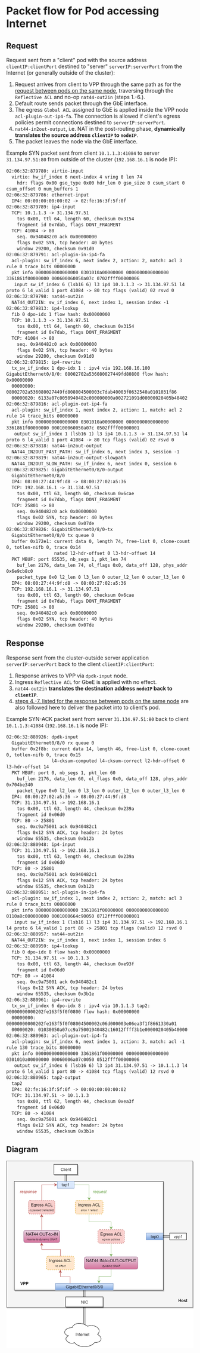 # Packet flow for Pod accessing Internet

## Request

Request sent from a "client" pod with the source address `clientIP:clientPort`
destined to "server" `serverIP:serverPort` from the Internet (or generally
outside of the cluster):

1. Request arrives from client to VPP through the same path as for
   the [request between pods on the same node][pod-to-pod-on-the-same-node],
   traversing through the `Reflective ACL` and no-op `nat44-out2in` (steps 1.-6.).
2. Default route sends packet through the GbE interface.
3. The egress `Global ACL` assigned to GbE is applied inside the VPP node
   `acl-plugin-out-ip4-fa`. The connection is allowed if client's egress policies
   permit connections destined to `serverIP:serverPort`.
4. `nat44-in2out-output`, i.e. NAT in the post-routing phase, **dynamically
   translates the source address `clientIP` to `nodeIP`**. 
5. The packet leaves the node via the GbE interface.

Example SYN packet sent from client `10.1.1.3:41084` to server `31.134.97.51:80`
from outside of the cluster (`192.168.16.1` is node IP):
```
02:06:32:879780: virtio-input
  virtio: hw_if_index 6 next-index 4 vring 0 len 74
    hdr: flags 0x00 gso_type 0x00 hdr_len 0 gso_size 0 csum_start 0 csum_offset 0 num_buffers 1
02:06:32:879786: ethernet-input
  IP4: 00:00:00:00:00:02 -> 02:fe:16:3f:5f:0f
02:06:32:879789: ip4-input
  TCP: 10.1.1.3 -> 31.134.97.51
    tos 0x00, ttl 64, length 60, checksum 0x3154
    fragment id 0x7dab, flags DONT_FRAGMENT
  TCP: 41084 -> 80
    seq. 0x940482c0 ack 0x00000000
    flags 0x02 SYN, tcp header: 40 bytes
    window 29200, checksum 0x91d0
02:06:32:879791: acl-plugin-in-ip4-fa
  acl-plugin: sw_if_index 6, next index 2, action: 2, match: acl 3 rule 0 trace_bits 00000000
  pkt info 0000000000000000 0301010a00000000 0000000000000000 3361861f00000000 000600060050a07c 0702ffff00000006
   input sw_if_index 6 (lsb16 6) l3 ip4 10.1.1.3 -> 31.134.97.51 l4 proto 6 l4_valid 1 port 41084 -> 80 tcp flags (valid) 02 rsvd 0
02:06:32:879798: nat44-out2in
  NAT44_OUT2IN: sw_if_index 6, next index 1, session index -1
02:06:32:879813: ip4-lookup
  fib 0 dpo-idx 1 flow hash: 0x00000000
  TCP: 10.1.1.3 -> 31.134.97.51
    tos 0x00, ttl 64, length 60, checksum 0x3154
    fragment id 0x7dab, flags DONT_FRAGMENT
  TCP: 41084 -> 80
    seq. 0x940482c0 ack 0x00000000
    flags 0x02 SYN, tcp header: 40 bytes
    window 29200, checksum 0x91d0
02:06:32:879815: ip4-rewrite
  tx_sw_if_index 1 dpo-idx 1 : ipv4 via 192.168.16.100 GigabitEthernet0/8/0: 08002702a536080027449fd80800 flow hash: 0x00000000
  00000000: 08002702a536080027449fd808004500003c7dab40003f0632540a0101031f86
  00000020: 6133a07c0050940482c000000000a002721091d00000020405b40402
02:06:32:879816: acl-plugin-out-ip4-fa
  acl-plugin: sw_if_index 1, next index 2, action: 1, match: acl 2 rule 14 trace_bits 00000000
  pkt info 0000000000000000 0301010a00000000 0000000000000000 3361861f00000000 000100060050a07c 0502ffff00000001
   output sw_if_index 1 (lsb16 1) l3 ip4 10.1.1.3 -> 31.134.97.51 l4 proto 6 l4_valid 1 port 41084 -> 80 tcp flags (valid) 02 rsvd 0
02:06:32:879818: nat44-in2out-output
  NAT44_IN2OUT_FAST_PATH: sw_if_index 6, next index 3, session -1
02:06:32:879819: nat44-in2out-output-slowpath
  NAT44_IN2OUT_SLOW_PATH: sw_if_index 6, next index 0, session 6
02:06:32:879825: GigabitEthernet0/8/0-output
  GigabitEthernet0/8/0
  IP4: 08:00:27:44:9f:d8 -> 08:00:27:02:a5:36
  TCP: 192.168.16.1 -> 31.134.97.51
    tos 0x00, ttl 63, length 60, checksum 0x6cae
    fragment id 0x7dab, flags DONT_FRAGMENT
  TCP: 25801 -> 80
    seq. 0x940482c0 ack 0x00000000
    flags 0x02 SYN, tcp header: 40 bytes
    window 29200, checksum 0x07de
02:06:32:879826: GigabitEthernet0/8/0-tx
  GigabitEthernet0/8/0 tx queue 0
  buffer 0x172e1: current data 0, length 74, free-list 0, clone-count 0, totlen-nifb 0, trace 0x14
                  nated l2-hdr-offset 0 l3-hdr-offset 14 
  PKT MBUF: port 65535, nb_segs 1, pkt_len 74
    buf_len 2176, data_len 74, ol_flags 0x0, data_off 128, phys_addr 0x6e9cb8c0
    packet_type 0x0 l2_len 0 l3_len 0 outer_l2_len 0 outer_l3_len 0
  IP4: 08:00:27:44:9f:d8 -> 08:00:27:02:a5:36
  TCP: 192.168.16.1 -> 31.134.97.51
    tos 0x00, ttl 63, length 60, checksum 0x6cae
    fragment id 0x7dab, flags DONT_FRAGMENT
  TCP: 25801 -> 80
    seq. 0x940482c0 ack 0x00000000
    flags 0x02 SYN, tcp header: 40 bytes
    window 29200, checksum 0x07de
```

## Response

Response sent from the cluster-outside server application `serverIP:serverPort`
back to the client `clientIP:clientPort`:

1. Response arrives to VPP via `dpdk-input` node.    
2. Ingress `Reflective ACL` for GbeE is applied with no effect.
3. `nat44-out2in` **translates the destination address `nodeIP` back to
   `clientIP`**.
4. [steps 4.-7. listed for the response between pods on the same node][pod-to-pod-on-the-same-node]
   are also followed here to deliver the packet into to client's pod. 

Example SYN-ACK packet sent from server `31.134.97.51:80` back to client
`10.1.1.3:41084` (`192.168.16.1` is node IP):
```
02:06:32:880926: dpdk-input
  GigabitEthernet0/8/0 rx queue 0
  buffer 0x2f8b: current data 14, length 46, free-list 0, clone-count 0, totlen-nifb 0, trace 0x15
                 l4-cksum-computed l4-cksum-correct l2-hdr-offset 0 l3-hdr-offset 14 
  PKT MBUF: port 0, nb_segs 1, pkt_len 60
    buf_len 2176, data_len 60, ol_flags 0x0, data_off 128, phys_addr 0x704be340
    packet_type 0x0 l2_len 0 l3_len 0 outer_l2_len 0 outer_l3_len 0
  IP4: 08:00:27:02:a5:36 -> 08:00:27:44:9f:d8
  TCP: 31.134.97.51 -> 192.168.16.1
    tos 0x00, ttl 63, length 44, checksum 0x239a
    fragment id 0x06d0
  TCP: 80 -> 25801
    seq. 0xc9a75001 ack 0x940482c1
    flags 0x12 SYN ACK, tcp header: 24 bytes
    window 65535, checksum 0xb12b
02:06:32:880948: ip4-input
  TCP: 31.134.97.51 -> 192.168.16.1
    tos 0x00, ttl 63, length 44, checksum 0x239a
    fragment id 0x06d0
  TCP: 80 -> 25801
    seq. 0xc9a75001 ack 0x940482c1
    flags 0x12 SYN ACK, tcp header: 24 bytes
    window 65535, checksum 0xb12b
02:06:32:880951: acl-plugin-in-ip4-fa
  acl-plugin: sw_if_index 1, next index 2, action: 2, match: acl 3 rule 0 trace_bits 00000000
  pkt info 0000000000000000 3361861f00000000 0000000000000000 0110a8c000000000 0001000664c90050 0712ffff00000001
   input sw_if_index 1 (lsb16 1) l3 ip4 31.134.97.51 -> 192.168.16.1 l4 proto 6 l4_valid 1 port 80 -> 25801 tcp flags (valid) 12 rsvd 0
02:06:32:880957: nat44-out2in
  NAT44_OUT2IN: sw_if_index 1, next index 1, session index 6
02:06:32:880959: ip4-lookup
  fib 0 dpo-idx 8 flow hash: 0x00000000
  TCP: 31.134.97.51 -> 10.1.1.3
    tos 0x00, ttl 63, length 44, checksum 0xe93f
    fragment id 0x06d0
  TCP: 80 -> 41084
    seq. 0xc9a75001 ack 0x940482c1
    flags 0x12 SYN ACK, tcp header: 24 bytes
    window 65535, checksum 0x3b1e
02:06:32:880961: ip4-rewrite
  tx_sw_if_index 6 dpo-idx 8 : ipv4 via 10.1.1.3 tap2: 00000000000202fe163f5f0f0800 flow hash: 0x00000000
  00000000: 00000000000202fe163f5f0f08004500002c06d000003e06ea3f1f8661330a01
  00000020: 01030050a07cc9a75001940482c16012ffff3b1e0000020405b40000
02:06:32:880963: acl-plugin-out-ip4-fa
  acl-plugin: sw_if_index 6, next index 1, action: 3, match: acl -1 rule 130 trace_bits 80000000
  pkt info 0000000000000000 3361861f00000000 0000000000000000 0301010a00000000 00060006a07c0050 0512ffff00000006
   output sw_if_index 6 (lsb16 6) l3 ip4 31.134.97.51 -> 10.1.1.3 l4 proto 6 l4_valid 1 port 80 -> 41084 tcp flags (valid) 12 rsvd 0
02:06:32:880965: tap2-output
  tap2
  IP4: 02:fe:16:3f:5f:0f -> 00:00:00:00:00:02
  TCP: 31.134.97.51 -> 10.1.1.3
    tos 0x00, ttl 62, length 44, checksum 0xea3f
    fragment id 0x06d0
  TCP: 80 -> 41084
    seq. 0xc9a75001 ack 0x940482c1
    flags 0x12 SYN ACK, tcp header: 24 bytes
    window 65535, checksum 0x3b1e
```

## Diagram
![Pod accessing Internet][pod-to-internet-diagram]


[pod-to-internet-diagram]: pod-to-internet.png
[pod-to-pod-on-the-same-node]: POD_TO_POD_SAME_NODE.md
[policies-dev-guide]: ../POLICIES.md
[services-dev-guide]: ../SERVICES.md